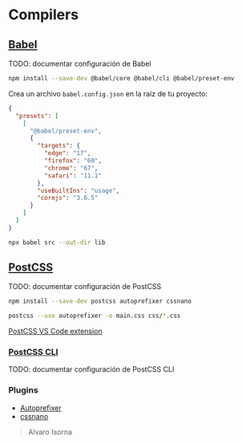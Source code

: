 # Compilers

## [Babel]

TODO: documentar configuración de Babel

```bash
npm install --save-dev @babel/core @babel/cli @babel/preset-env
```

Crea un archivo ```babel.config.json``` en la raíz de tu proyecto:

```json
{
  "presets": [
    [
      "@babel/preset-env",
      {
        "targets": {
          "edge": "17",
          "firefox": "60",
          "chrome": "67",
          "safari": "11.1"
        },
        "useBuiltIns": "usage",
        "corejs": "3.6.5"
      }
    ]
  ]
}
```

```bash
npx babel src --out-dir lib
```

## [PostCSS]

TODO: documentar configuración de PostCSS

```bash
npm install --save-dev postcss autoprefixer cssnano

postcss --use autoprefixer -o main.css css/*.css
```

[PostCSS VS Code extension](https://marketplace.visualstudio.com/items?itemName=csstools.postcss)

### [PostCSS CLI]

TODO: documentar configuración de PostCSS CLI

### Plugins

* [Autoprefixer]
* [cssnano]

> Alvaro Isorna

[Babel]: https://babeljs.io/
[PostCSS]: https://github.com/postcss/postcss#usage
[PostCSS CLI]: https://github.com/postcss/postcss-cli
[Autoprefixer]: https://github.com/postcss/autoprefixer
[cssnano]: https://cssnano.co/
